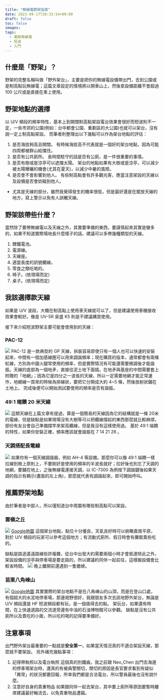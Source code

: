 ```yaml
---
title: "無線電野架指南"
date: 2023-09-17T20:33:54+09:00
draft: false
toc: false
images:
tags:
  - 業餘無線電
  - 短波
  - 入門
---
```

## 什麼是「野架」？
野架的完整名稱叫做「野外架台」，主要是把你的無線電設備帶出門，去到公園或是制高點玩無線電；這篇文章設定的情境將以開車山上，然後拿設備距離不會超過  100 公尺或是直接在車上使用。
## 野架地點的選擇
以 U/V 頻段的頻率特性，基本上到開闊制高點架設電台效果會很好而短波則不一定，一些市郊的公園(例如：台中都會公園、重劃區的大公園)也就可以架台，沒有說一定上制高點架設。
而筆者則整理出以下幾點可以作為架台地點的評估：
1. 是否海拔夠高且開闊。
有時候海拔高不代表就是一個好的架台地點，因為可能四周都被群山給擋住。
2. 是否有公共廁所。
長時間駐守的話是否有公廁，是一件很重要的事情。
3. 是否有樹或是涼亭可以遮擋太陽。
架台的地點如果有大樹或是涼亭，可以減少被太陽曝曬的機會(尤其在夏天)，以減少中暑的風險。
4. 是否會不會影響到他人。
有些制高點會有許多觀光客，應當注意架設的天線以及設備是否會妨礙到他人。
* 尤其是天線的部分，雖然我覺得發生的機率很低，但是最好還是在擺放天線的地方，寫上警示以免有人誤觸天線。
## 野架該帶些什麼？
當然除了要帶無線電以及天線之外，其實要準備的東西，要謹慎起來其實是蠻多的，如果不知道實際場地長什麼樣子的話，建議可以多帶幾種類型的天線。
1. 鋰鐵電池。
2. 電源線。
3. 天線座。
4. 適當長度的訊號纜線。
5. 零食之類吃喝的。
6. 椅子。(依現場而定)
7. 桌子。(依現場而定)
## 我該選擇款天線
如果是 U/V 波段，大概在制高點上使用車天線就可以了，但是建議使用車機接收效果會較好。像是 UV-5R 泉盛 K5 則是不建議購買使用。

接下來介紹短波野架主要可能會使用到的天線：
### PAC-12
![](https://hackmd.io/_uploads/By2PbPEkT.jpg)
PAC-12 是一款典型的 GP 天線，拆裝容易即使只有一個人也可以快速的安裝起來，中間有一個加感線圈可以用來調諧頻率；現在購買的版本，通常都會有兩條紅線，方別為中國火腿常使用的頻率，但是實際情況有可能還需要微調後才能諧振。天線的底部為一個地矛，直接往泥土地下面插，在地矛與基座的中間需要套上附贈的「地網」；因為它是四分之一波長的天線，所以一定需要地網才能正常運作，地網線一買來的時候為排線狀，要把它分開成大約 4~5 條，然後放射狀鋪在土地上。
完成後便可以開始測試要使用的頻率是否有諧振。
### 49:1 端饋 20 米天線
![](https://hackmd.io/_uploads/Bk_0Gw41T.jpg)
這類天線在上篇文章有提過，算是一個簡易的天線因為它的結構就是一條 20米 的電線，但是缺點是如果現場沒有大樹等可以把纜線撐起的東西那麼就比較麻煩，部份有友台會自己準備撐竿來架高纜線，但是我沒有這樣使用過。
基於 49:1 端饋的特性，如果你安裝正確，頻率應該就會諧振在 7 14 21 28 。
### 天調搭配長電線
![](https://hackmd.io/_uploads/Hkum7PNJ6.jpg)
如果你有一個天線調諧器，例如 AH-4 等設備，那麼你可以像 49:1 端饋一樣拉線到樹上原則上，不要剛好是使用的頻率的半波長就好；拉好後也別忘了天調的地網，要鋪在地上，之後無線電連接天調，以 IC-7300 為例按下調諧鍵後如果天調的指示有顯示(畫面的左上角)，那麼就代表有調諧起來，即可開始呼叫。
## 推薦野架地點
由於筆者是中部人，所以僅知道台中周圍有哪些制高點可以架設。
### 雲嶺之丘
![](https://hackmd.io/_uploads/S1Ixfv41T.jpg)
[Google地圖](https://maps.app.goo.gl/ceBacoVgBNnruWcm9)
這個架台地點，點位十分優良，天氣良好時可以俯瞰嘉南平原，對於 U/V 頻段的玩家可以參考這個地方；有流動式廁所、假日時會有攤販賣些吃的。

缺點是路途遙遠路線些許複雜，從台中出發大約需要兩個小時才會抵達除此之外，架設設備的涼亭與停車場是要走路的，所以建議約同伴一起前往，這樣搬設備會比較省時間。
![](https://hackmd.io/_uploads/HyCgMvEkp.jpg)
晚上離開前還遇到一隻蟾蜍。
### 苗栗八角崠山
![](https://hackmd.io/_uploads/rkXXfwNya.jpg)
[Google地圖](https://maps.app.goo.gl/aKc8zoYi5CV6GquR7)
其實實際的架台地點不是在八角崠山的山頂，而是在登山口處，有個超大的水泥地停車場，那邊視野很好，我跟朋友多次去該地野外架台，無論是 U/V 頻段還是 HF 短波頻段都有玩，是一個值得去的點。
架玩台，如果還有時間，在上快速道路的交流道旁邊有中油的石油博物館可以參觀。
缺點是沒有公共廁所以及賣吃的小販，所以吃的喝的記得要準備好。
## 注意事項
出門野外架台最重要的一點就是**安全第一**，如果當天情況真的不適合架設天線，那麼就不要架設。
另外補充幾點事項：
1. 記得帶執照以及電台執照
這個真的別鐵齒，我之前跟 Neo_Chen 出門去海邊的停車場架台時，還真的有被員警關切，關切的原因是長官要求看到有疑似「異常」的狀況都要回報，所幸我們都是合法電台，所以警員最後也沒有說什麼。
2. 注意好自身的貴重物品
如果跟同伴一起去架台，其中要上廁所等原因要暫時離席建議最好輪流去，以免貴重物品遭竊。